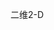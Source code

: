 <span data-ttu-id="8e1dc-101">二维</span><span class="sxs-lookup"><span data-stu-id="8e1dc-101">2-D</span></span>